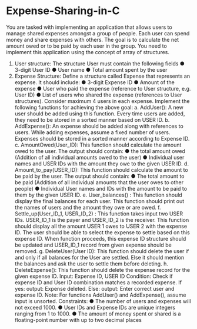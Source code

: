 # Expense-Sharing-in-C
You are tasked with implementing an application that allows users to manage shared expenses amongst a group 
of people. Each user can spend money and share expenses with others. The goal is to calculate the net amount 
owed or to be paid by each user in the group. You need to implement this application using the concept of array 
of structures.
1. User structure: The structure User must contain the following fields
● 3-digit User ID 
● User name
● Total amount spent by the user 
2. Expense Structure: Define a structure called Expense that represents an expense. It should include:
● 3-digit Expense ID 
● Amount of the expense 
● User who paid the expense (reference to User structure, e.g. User ID)
● List of users who shared the expense (references to User structures). Consider maximum 4 users 
in each expense.
Implement the following functions for achieving the above goal:
a. AddUser(): A new user should be added using this function. Every time users are added, they need to be 
stored in a sorted manner based on USER ID.
b. AddExpense(): An expense should be added along with references to users. While adding expenses, 
assume a fixed number of users. Expenses should be stored in a sorted manner according to Expense ID. 
c. AmountOwed(User_ID): This function should calculate the amount owed to the user. The output should 
contain: 
● the total amount owed (Addition of all individual amounts owed to the user)
● Individual user names and USER IDs with the amount they owe to the given USER ID.
d. Amount_to_pay(USER_ID): This function should calculate the amount to be paid by the user. The output 
should contain:
● The total amount to be paid (Addition of all individual amounts that the user owes to other people)
● Individual User names and IDs with the amount to be paid to them by the given USER ID.
e. User_balances() : This function should display the final balances for each user. This function should print 
out the names of users and the amount they owe or are owed.
f. Settle_up(User_ID_1, USER_ID_2) : This function takes input two USER IDs. USER_ID_1 is the payer 
and USER_ID_2 is the receiver. This function should display all the amount USER 1 owes to USER 2 
with the expense ID. The user should be able to select the expense to settle based on this expense ID. 
When function proceeds, this expense ID structure should be updated and USER_ID_1 record from given 
expense should be removed.
g. DeleteUser(User ID): This function should delete the user if and only if all balances for the User are 
settled. Else it should mention the balances and ask the user to settle them before deleting.
h. DeleteExpense(): This function should delete the expense record for the given expense ID. Input: Expense 
ID, USER ID
Condition: Check if expense ID and User ID combination matches a recorded expense.
If yes: output: Expense deleted.
Else: output: Enter correct user and expense ID.
Note: For functions AddUser() and AddExpense(), assume input is unsorted.
Constraints:
● The number of users and expenses will not exceed 1000.
● User IDs and Expense IDs are unique integers ranging from 1 to 1000.
● The amount of money spent or shared is a floating-point number with up to two decimal places
